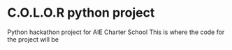 # C.O.L.O.R python project
Python hackathon project for AIE Charter School
This is where the code for the project will be